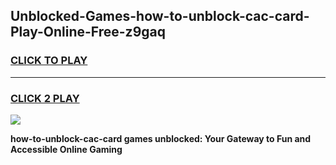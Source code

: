 
## Unblocked-Games-how-to-unblock-cac-card-Play-Online-Free-z9gaq
<h3>
<a href="https://premium76.site?title=how-to-unblock-cac-card&ref=26A">CLICK TO PLAY</a></h3>
<hr>

<h3>
<a href="https://premium76.site?title=how-to-unblock-cac-card&ref=26A">CLICK 2 PLAY</a>
  
</h3>

<a href="https://premium76.site?title=how-to-unblock-cac-card&ref=26A"><img src="https://clearcache.store/games.png"></a>


**how-to-unblock-cac-card games unblocked: Your Gateway to Fun and Accessible Online Gaming**

